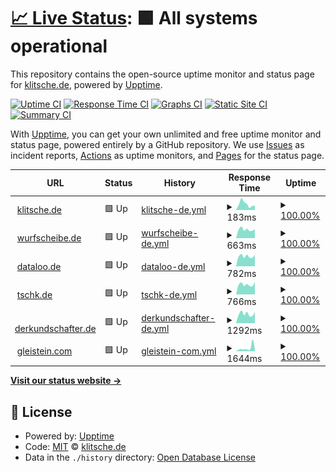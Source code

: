 # [📈 Live Status](https://klitsche.github.io/upptime): <!--live status--> **🟩 All systems operational**

This repository contains the open-source uptime monitor and status page for [klitsche.de](https://klitsche.de), powered by [Upptime](https://github.com/upptime/upptime).

[![Uptime CI](https://github.com/klitsche/upptime/workflows/Uptime%20CI/badge.svg)](https://github.com/klitsche/upptime/actions?query=workflow%3A%22Uptime+CI%22)
[![Response Time CI](https://github.com/klitsche/upptime/workflows/Response%20Time%20CI/badge.svg)](https://github.com/klitsche/upptime/actions?query=workflow%3A%22Response+Time+CI%22)
[![Graphs CI](https://github.com/klitsche/upptime/workflows/Graphs%20CI/badge.svg)](https://github.com/klitsche/upptime/actions?query=workflow%3A%22Graphs+CI%22)
[![Static Site CI](https://github.com/klitsche/upptime/workflows/Static%20Site%20CI/badge.svg)](https://github.com/klitsche/upptime/actions?query=workflow%3A%22Static+Site+CI%22)
[![Summary CI](https://github.com/klitsche/upptime/workflows/Summary%20CI/badge.svg)](https://github.com/klitsche/upptime/actions?query=workflow%3A%22Summary+CI%22)

With [Upptime](https://upptime.js.org), you can get your own unlimited and free uptime monitor and status page, powered entirely by a GitHub repository. We use [Issues](https://github.com/klitsche/upptime/issues) as incident reports, [Actions](https://github.com/klitsche/upptime/actions) as uptime monitors, and [Pages](https://klitsche.github.io/upptime) for the status page.

<!--start: status pages-->
<!-- This summary is generated by Upptime (https://github.com/upptime/upptime) -->
<!-- Do not edit this manually, your changes will be overwritten -->
<!-- prettier-ignore -->
| URL | Status | History | Response Time | Uptime |
| --- | ------ | ------- | ------------- | ------ |
| <img alt="" src="https://icons.duckduckgo.com/ip3/klitsche.de.ico" height="13"> [klitsche.de](https://klitsche.de) | 🟩 Up | [klitsche-de.yml](https://github.com/klitsche/upptime/commits/HEAD/history/klitsche-de.yml) | <details><summary><img alt="Response time graph" src="./graphs/klitsche-de/response-time-week.png" height="20"> 183ms</summary><br><a href="https://klitsche.github.io/upptime/history/klitsche-de"><img alt="Response time 460" src="https://img.shields.io/endpoint?url=https%3A%2F%2Fraw.githubusercontent.com%2Fklitsche%2Fupptime%2FHEAD%2Fapi%2Fklitsche-de%2Fresponse-time.json"></a><br><a href="https://klitsche.github.io/upptime/history/klitsche-de"><img alt="24-hour response time 162" src="https://img.shields.io/endpoint?url=https%3A%2F%2Fraw.githubusercontent.com%2Fklitsche%2Fupptime%2FHEAD%2Fapi%2Fklitsche-de%2Fresponse-time-day.json"></a><br><a href="https://klitsche.github.io/upptime/history/klitsche-de"><img alt="7-day response time 183" src="https://img.shields.io/endpoint?url=https%3A%2F%2Fraw.githubusercontent.com%2Fklitsche%2Fupptime%2FHEAD%2Fapi%2Fklitsche-de%2Fresponse-time-week.json"></a><br><a href="https://klitsche.github.io/upptime/history/klitsche-de"><img alt="30-day response time 204" src="https://img.shields.io/endpoint?url=https%3A%2F%2Fraw.githubusercontent.com%2Fklitsche%2Fupptime%2FHEAD%2Fapi%2Fklitsche-de%2Fresponse-time-month.json"></a><br><a href="https://klitsche.github.io/upptime/history/klitsche-de"><img alt="1-year response time 321" src="https://img.shields.io/endpoint?url=https%3A%2F%2Fraw.githubusercontent.com%2Fklitsche%2Fupptime%2FHEAD%2Fapi%2Fklitsche-de%2Fresponse-time-year.json"></a></details> | <details><summary><a href="https://klitsche.github.io/upptime/history/klitsche-de">100.00%</a></summary><a href="https://klitsche.github.io/upptime/history/klitsche-de"><img alt="All-time uptime 100.00%" src="https://img.shields.io/endpoint?url=https%3A%2F%2Fraw.githubusercontent.com%2Fklitsche%2Fupptime%2FHEAD%2Fapi%2Fklitsche-de%2Fuptime.json"></a><br><a href="https://klitsche.github.io/upptime/history/klitsche-de"><img alt="24-hour uptime 100.00%" src="https://img.shields.io/endpoint?url=https%3A%2F%2Fraw.githubusercontent.com%2Fklitsche%2Fupptime%2FHEAD%2Fapi%2Fklitsche-de%2Fuptime-day.json"></a><br><a href="https://klitsche.github.io/upptime/history/klitsche-de"><img alt="7-day uptime 100.00%" src="https://img.shields.io/endpoint?url=https%3A%2F%2Fraw.githubusercontent.com%2Fklitsche%2Fupptime%2FHEAD%2Fapi%2Fklitsche-de%2Fuptime-week.json"></a><br><a href="https://klitsche.github.io/upptime/history/klitsche-de"><img alt="30-day uptime 100.00%" src="https://img.shields.io/endpoint?url=https%3A%2F%2Fraw.githubusercontent.com%2Fklitsche%2Fupptime%2FHEAD%2Fapi%2Fklitsche-de%2Fuptime-month.json"></a><br><a href="https://klitsche.github.io/upptime/history/klitsche-de"><img alt="1-year uptime 100.00%" src="https://img.shields.io/endpoint?url=https%3A%2F%2Fraw.githubusercontent.com%2Fklitsche%2Fupptime%2FHEAD%2Fapi%2Fklitsche-de%2Fuptime-year.json"></a></details>
| <img alt="" src="https://icons.duckduckgo.com/ip3/wurfscheibe.de.ico" height="13"> [wurfscheibe.de](https://wurfscheibe.de) | 🟩 Up | [wurfscheibe-de.yml](https://github.com/klitsche/upptime/commits/HEAD/history/wurfscheibe-de.yml) | <details><summary><img alt="Response time graph" src="./graphs/wurfscheibe-de/response-time-week.png" height="20"> 663ms</summary><br><a href="https://klitsche.github.io/upptime/history/wurfscheibe-de"><img alt="Response time 769" src="https://img.shields.io/endpoint?url=https%3A%2F%2Fraw.githubusercontent.com%2Fklitsche%2Fupptime%2FHEAD%2Fapi%2Fwurfscheibe-de%2Fresponse-time.json"></a><br><a href="https://klitsche.github.io/upptime/history/wurfscheibe-de"><img alt="24-hour response time 591" src="https://img.shields.io/endpoint?url=https%3A%2F%2Fraw.githubusercontent.com%2Fklitsche%2Fupptime%2FHEAD%2Fapi%2Fwurfscheibe-de%2Fresponse-time-day.json"></a><br><a href="https://klitsche.github.io/upptime/history/wurfscheibe-de"><img alt="7-day response time 663" src="https://img.shields.io/endpoint?url=https%3A%2F%2Fraw.githubusercontent.com%2Fklitsche%2Fupptime%2FHEAD%2Fapi%2Fwurfscheibe-de%2Fresponse-time-week.json"></a><br><a href="https://klitsche.github.io/upptime/history/wurfscheibe-de"><img alt="30-day response time 652" src="https://img.shields.io/endpoint?url=https%3A%2F%2Fraw.githubusercontent.com%2Fklitsche%2Fupptime%2FHEAD%2Fapi%2Fwurfscheibe-de%2Fresponse-time-month.json"></a><br><a href="https://klitsche.github.io/upptime/history/wurfscheibe-de"><img alt="1-year response time 767" src="https://img.shields.io/endpoint?url=https%3A%2F%2Fraw.githubusercontent.com%2Fklitsche%2Fupptime%2FHEAD%2Fapi%2Fwurfscheibe-de%2Fresponse-time-year.json"></a></details> | <details><summary><a href="https://klitsche.github.io/upptime/history/wurfscheibe-de">100.00%</a></summary><a href="https://klitsche.github.io/upptime/history/wurfscheibe-de"><img alt="All-time uptime 96.47%" src="https://img.shields.io/endpoint?url=https%3A%2F%2Fraw.githubusercontent.com%2Fklitsche%2Fupptime%2FHEAD%2Fapi%2Fwurfscheibe-de%2Fuptime.json"></a><br><a href="https://klitsche.github.io/upptime/history/wurfscheibe-de"><img alt="24-hour uptime 100.00%" src="https://img.shields.io/endpoint?url=https%3A%2F%2Fraw.githubusercontent.com%2Fklitsche%2Fupptime%2FHEAD%2Fapi%2Fwurfscheibe-de%2Fuptime-day.json"></a><br><a href="https://klitsche.github.io/upptime/history/wurfscheibe-de"><img alt="7-day uptime 100.00%" src="https://img.shields.io/endpoint?url=https%3A%2F%2Fraw.githubusercontent.com%2Fklitsche%2Fupptime%2FHEAD%2Fapi%2Fwurfscheibe-de%2Fuptime-week.json"></a><br><a href="https://klitsche.github.io/upptime/history/wurfscheibe-de"><img alt="30-day uptime 100.00%" src="https://img.shields.io/endpoint?url=https%3A%2F%2Fraw.githubusercontent.com%2Fklitsche%2Fupptime%2FHEAD%2Fapi%2Fwurfscheibe-de%2Fuptime-month.json"></a><br><a href="https://klitsche.github.io/upptime/history/wurfscheibe-de"><img alt="1-year uptime 95.59%" src="https://img.shields.io/endpoint?url=https%3A%2F%2Fraw.githubusercontent.com%2Fklitsche%2Fupptime%2FHEAD%2Fapi%2Fwurfscheibe-de%2Fuptime-year.json"></a></details>
| <img alt="" src="https://icons.duckduckgo.com/ip3/dataloo.de.ico" height="13"> [dataloo.de](https://dataloo.de) | 🟩 Up | [dataloo-de.yml](https://github.com/klitsche/upptime/commits/HEAD/history/dataloo-de.yml) | <details><summary><img alt="Response time graph" src="./graphs/dataloo-de/response-time-week.png" height="20"> 782ms</summary><br><a href="https://klitsche.github.io/upptime/history/dataloo-de"><img alt="Response time 928" src="https://img.shields.io/endpoint?url=https%3A%2F%2Fraw.githubusercontent.com%2Fklitsche%2Fupptime%2FHEAD%2Fapi%2Fdataloo-de%2Fresponse-time.json"></a><br><a href="https://klitsche.github.io/upptime/history/dataloo-de"><img alt="24-hour response time 730" src="https://img.shields.io/endpoint?url=https%3A%2F%2Fraw.githubusercontent.com%2Fklitsche%2Fupptime%2FHEAD%2Fapi%2Fdataloo-de%2Fresponse-time-day.json"></a><br><a href="https://klitsche.github.io/upptime/history/dataloo-de"><img alt="7-day response time 782" src="https://img.shields.io/endpoint?url=https%3A%2F%2Fraw.githubusercontent.com%2Fklitsche%2Fupptime%2FHEAD%2Fapi%2Fdataloo-de%2Fresponse-time-week.json"></a><br><a href="https://klitsche.github.io/upptime/history/dataloo-de"><img alt="30-day response time 809" src="https://img.shields.io/endpoint?url=https%3A%2F%2Fraw.githubusercontent.com%2Fklitsche%2Fupptime%2FHEAD%2Fapi%2Fdataloo-de%2Fresponse-time-month.json"></a><br><a href="https://klitsche.github.io/upptime/history/dataloo-de"><img alt="1-year response time 925" src="https://img.shields.io/endpoint?url=https%3A%2F%2Fraw.githubusercontent.com%2Fklitsche%2Fupptime%2FHEAD%2Fapi%2Fdataloo-de%2Fresponse-time-year.json"></a></details> | <details><summary><a href="https://klitsche.github.io/upptime/history/dataloo-de">100.00%</a></summary><a href="https://klitsche.github.io/upptime/history/dataloo-de"><img alt="All-time uptime 99.68%" src="https://img.shields.io/endpoint?url=https%3A%2F%2Fraw.githubusercontent.com%2Fklitsche%2Fupptime%2FHEAD%2Fapi%2Fdataloo-de%2Fuptime.json"></a><br><a href="https://klitsche.github.io/upptime/history/dataloo-de"><img alt="24-hour uptime 100.00%" src="https://img.shields.io/endpoint?url=https%3A%2F%2Fraw.githubusercontent.com%2Fklitsche%2Fupptime%2FHEAD%2Fapi%2Fdataloo-de%2Fuptime-day.json"></a><br><a href="https://klitsche.github.io/upptime/history/dataloo-de"><img alt="7-day uptime 100.00%" src="https://img.shields.io/endpoint?url=https%3A%2F%2Fraw.githubusercontent.com%2Fklitsche%2Fupptime%2FHEAD%2Fapi%2Fdataloo-de%2Fuptime-week.json"></a><br><a href="https://klitsche.github.io/upptime/history/dataloo-de"><img alt="30-day uptime 100.00%" src="https://img.shields.io/endpoint?url=https%3A%2F%2Fraw.githubusercontent.com%2Fklitsche%2Fupptime%2FHEAD%2Fapi%2Fdataloo-de%2Fuptime-month.json"></a><br><a href="https://klitsche.github.io/upptime/history/dataloo-de"><img alt="1-year uptime 98.93%" src="https://img.shields.io/endpoint?url=https%3A%2F%2Fraw.githubusercontent.com%2Fklitsche%2Fupptime%2FHEAD%2Fapi%2Fdataloo-de%2Fuptime-year.json"></a></details>
| <img alt="" src="https://icons.duckduckgo.com/ip3/tschk.de.ico" height="13"> [tschk.de](https://tschk.de) | 🟩 Up | [tschk-de.yml](https://github.com/klitsche/upptime/commits/HEAD/history/tschk-de.yml) | <details><summary><img alt="Response time graph" src="./graphs/tschk-de/response-time-week.png" height="20"> 766ms</summary><br><a href="https://klitsche.github.io/upptime/history/tschk-de"><img alt="Response time 889" src="https://img.shields.io/endpoint?url=https%3A%2F%2Fraw.githubusercontent.com%2Fklitsche%2Fupptime%2FHEAD%2Fapi%2Ftschk-de%2Fresponse-time.json"></a><br><a href="https://klitsche.github.io/upptime/history/tschk-de"><img alt="24-hour response time 685" src="https://img.shields.io/endpoint?url=https%3A%2F%2Fraw.githubusercontent.com%2Fklitsche%2Fupptime%2FHEAD%2Fapi%2Ftschk-de%2Fresponse-time-day.json"></a><br><a href="https://klitsche.github.io/upptime/history/tschk-de"><img alt="7-day response time 766" src="https://img.shields.io/endpoint?url=https%3A%2F%2Fraw.githubusercontent.com%2Fklitsche%2Fupptime%2FHEAD%2Fapi%2Ftschk-de%2Fresponse-time-week.json"></a><br><a href="https://klitsche.github.io/upptime/history/tschk-de"><img alt="30-day response time 768" src="https://img.shields.io/endpoint?url=https%3A%2F%2Fraw.githubusercontent.com%2Fklitsche%2Fupptime%2FHEAD%2Fapi%2Ftschk-de%2Fresponse-time-month.json"></a><br><a href="https://klitsche.github.io/upptime/history/tschk-de"><img alt="1-year response time 886" src="https://img.shields.io/endpoint?url=https%3A%2F%2Fraw.githubusercontent.com%2Fklitsche%2Fupptime%2FHEAD%2Fapi%2Ftschk-de%2Fresponse-time-year.json"></a></details> | <details><summary><a href="https://klitsche.github.io/upptime/history/tschk-de">100.00%</a></summary><a href="https://klitsche.github.io/upptime/history/tschk-de"><img alt="All-time uptime 96.65%" src="https://img.shields.io/endpoint?url=https%3A%2F%2Fraw.githubusercontent.com%2Fklitsche%2Fupptime%2FHEAD%2Fapi%2Ftschk-de%2Fuptime.json"></a><br><a href="https://klitsche.github.io/upptime/history/tschk-de"><img alt="24-hour uptime 100.00%" src="https://img.shields.io/endpoint?url=https%3A%2F%2Fraw.githubusercontent.com%2Fklitsche%2Fupptime%2FHEAD%2Fapi%2Ftschk-de%2Fuptime-day.json"></a><br><a href="https://klitsche.github.io/upptime/history/tschk-de"><img alt="7-day uptime 100.00%" src="https://img.shields.io/endpoint?url=https%3A%2F%2Fraw.githubusercontent.com%2Fklitsche%2Fupptime%2FHEAD%2Fapi%2Ftschk-de%2Fuptime-week.json"></a><br><a href="https://klitsche.github.io/upptime/history/tschk-de"><img alt="30-day uptime 100.00%" src="https://img.shields.io/endpoint?url=https%3A%2F%2Fraw.githubusercontent.com%2Fklitsche%2Fupptime%2FHEAD%2Fapi%2Ftschk-de%2Fuptime-month.json"></a><br><a href="https://klitsche.github.io/upptime/history/tschk-de"><img alt="1-year uptime 95.59%" src="https://img.shields.io/endpoint?url=https%3A%2F%2Fraw.githubusercontent.com%2Fklitsche%2Fupptime%2FHEAD%2Fapi%2Ftschk-de%2Fuptime-year.json"></a></details>
| <img alt="" src="https://icons.duckduckgo.com/ip3/derkundschafter.de.ico" height="13"> [derkundschafter.de](https://derkundschafter.de) | 🟩 Up | [derkundschafter-de.yml](https://github.com/klitsche/upptime/commits/HEAD/history/derkundschafter-de.yml) | <details><summary><img alt="Response time graph" src="./graphs/derkundschafter-de/response-time-week.png" height="20"> 1292ms</summary><br><a href="https://klitsche.github.io/upptime/history/derkundschafter-de"><img alt="Response time 1433" src="https://img.shields.io/endpoint?url=https%3A%2F%2Fraw.githubusercontent.com%2Fklitsche%2Fupptime%2FHEAD%2Fapi%2Fderkundschafter-de%2Fresponse-time.json"></a><br><a href="https://klitsche.github.io/upptime/history/derkundschafter-de"><img alt="24-hour response time 1046" src="https://img.shields.io/endpoint?url=https%3A%2F%2Fraw.githubusercontent.com%2Fklitsche%2Fupptime%2FHEAD%2Fapi%2Fderkundschafter-de%2Fresponse-time-day.json"></a><br><a href="https://klitsche.github.io/upptime/history/derkundschafter-de"><img alt="7-day response time 1292" src="https://img.shields.io/endpoint?url=https%3A%2F%2Fraw.githubusercontent.com%2Fklitsche%2Fupptime%2FHEAD%2Fapi%2Fderkundschafter-de%2Fresponse-time-week.json"></a><br><a href="https://klitsche.github.io/upptime/history/derkundschafter-de"><img alt="30-day response time 1237" src="https://img.shields.io/endpoint?url=https%3A%2F%2Fraw.githubusercontent.com%2Fklitsche%2Fupptime%2FHEAD%2Fapi%2Fderkundschafter-de%2Fresponse-time-month.json"></a><br><a href="https://klitsche.github.io/upptime/history/derkundschafter-de"><img alt="1-year response time 1287" src="https://img.shields.io/endpoint?url=https%3A%2F%2Fraw.githubusercontent.com%2Fklitsche%2Fupptime%2FHEAD%2Fapi%2Fderkundschafter-de%2Fresponse-time-year.json"></a></details> | <details><summary><a href="https://klitsche.github.io/upptime/history/derkundschafter-de">100.00%</a></summary><a href="https://klitsche.github.io/upptime/history/derkundschafter-de"><img alt="All-time uptime 99.97%" src="https://img.shields.io/endpoint?url=https%3A%2F%2Fraw.githubusercontent.com%2Fklitsche%2Fupptime%2FHEAD%2Fapi%2Fderkundschafter-de%2Fuptime.json"></a><br><a href="https://klitsche.github.io/upptime/history/derkundschafter-de"><img alt="24-hour uptime 100.00%" src="https://img.shields.io/endpoint?url=https%3A%2F%2Fraw.githubusercontent.com%2Fklitsche%2Fupptime%2FHEAD%2Fapi%2Fderkundschafter-de%2Fuptime-day.json"></a><br><a href="https://klitsche.github.io/upptime/history/derkundschafter-de"><img alt="7-day uptime 100.00%" src="https://img.shields.io/endpoint?url=https%3A%2F%2Fraw.githubusercontent.com%2Fklitsche%2Fupptime%2FHEAD%2Fapi%2Fderkundschafter-de%2Fuptime-week.json"></a><br><a href="https://klitsche.github.io/upptime/history/derkundschafter-de"><img alt="30-day uptime 99.92%" src="https://img.shields.io/endpoint?url=https%3A%2F%2Fraw.githubusercontent.com%2Fklitsche%2Fupptime%2FHEAD%2Fapi%2Fderkundschafter-de%2Fuptime-month.json"></a><br><a href="https://klitsche.github.io/upptime/history/derkundschafter-de"><img alt="1-year uptime 99.98%" src="https://img.shields.io/endpoint?url=https%3A%2F%2Fraw.githubusercontent.com%2Fklitsche%2Fupptime%2FHEAD%2Fapi%2Fderkundschafter-de%2Fuptime-year.json"></a></details>
| <img alt="" src="https://icons.duckduckgo.com/ip3/gleistein.com.ico" height="13"> [gleistein.com](https://gleistein.com) | 🟩 Up | [gleistein-com.yml](https://github.com/klitsche/upptime/commits/HEAD/history/gleistein-com.yml) | <details><summary><img alt="Response time graph" src="./graphs/gleistein-com/response-time-week.png" height="20"> 1644ms</summary><br><a href="https://klitsche.github.io/upptime/history/gleistein-com"><img alt="Response time 811" src="https://img.shields.io/endpoint?url=https%3A%2F%2Fraw.githubusercontent.com%2Fklitsche%2Fupptime%2FHEAD%2Fapi%2Fgleistein-com%2Fresponse-time.json"></a><br><a href="https://klitsche.github.io/upptime/history/gleistein-com"><img alt="24-hour response time 769" src="https://img.shields.io/endpoint?url=https%3A%2F%2Fraw.githubusercontent.com%2Fklitsche%2Fupptime%2FHEAD%2Fapi%2Fgleistein-com%2Fresponse-time-day.json"></a><br><a href="https://klitsche.github.io/upptime/history/gleistein-com"><img alt="7-day response time 1644" src="https://img.shields.io/endpoint?url=https%3A%2F%2Fraw.githubusercontent.com%2Fklitsche%2Fupptime%2FHEAD%2Fapi%2Fgleistein-com%2Fresponse-time-week.json"></a><br><a href="https://klitsche.github.io/upptime/history/gleistein-com"><img alt="30-day response time 1031" src="https://img.shields.io/endpoint?url=https%3A%2F%2Fraw.githubusercontent.com%2Fklitsche%2Fupptime%2FHEAD%2Fapi%2Fgleistein-com%2Fresponse-time-month.json"></a><br><a href="https://klitsche.github.io/upptime/history/gleistein-com"><img alt="1-year response time 788" src="https://img.shields.io/endpoint?url=https%3A%2F%2Fraw.githubusercontent.com%2Fklitsche%2Fupptime%2FHEAD%2Fapi%2Fgleistein-com%2Fresponse-time-year.json"></a></details> | <details><summary><a href="https://klitsche.github.io/upptime/history/gleistein-com">100.00%</a></summary><a href="https://klitsche.github.io/upptime/history/gleistein-com"><img alt="All-time uptime 99.97%" src="https://img.shields.io/endpoint?url=https%3A%2F%2Fraw.githubusercontent.com%2Fklitsche%2Fupptime%2FHEAD%2Fapi%2Fgleistein-com%2Fuptime.json"></a><br><a href="https://klitsche.github.io/upptime/history/gleistein-com"><img alt="24-hour uptime 100.00%" src="https://img.shields.io/endpoint?url=https%3A%2F%2Fraw.githubusercontent.com%2Fklitsche%2Fupptime%2FHEAD%2Fapi%2Fgleistein-com%2Fuptime-day.json"></a><br><a href="https://klitsche.github.io/upptime/history/gleistein-com"><img alt="7-day uptime 100.00%" src="https://img.shields.io/endpoint?url=https%3A%2F%2Fraw.githubusercontent.com%2Fklitsche%2Fupptime%2FHEAD%2Fapi%2Fgleistein-com%2Fuptime-week.json"></a><br><a href="https://klitsche.github.io/upptime/history/gleistein-com"><img alt="30-day uptime 100.00%" src="https://img.shields.io/endpoint?url=https%3A%2F%2Fraw.githubusercontent.com%2Fklitsche%2Fupptime%2FHEAD%2Fapi%2Fgleistein-com%2Fuptime-month.json"></a><br><a href="https://klitsche.github.io/upptime/history/gleistein-com"><img alt="1-year uptime 99.96%" src="https://img.shields.io/endpoint?url=https%3A%2F%2Fraw.githubusercontent.com%2Fklitsche%2Fupptime%2FHEAD%2Fapi%2Fgleistein-com%2Fuptime-year.json"></a></details>

<!--end: status pages-->

[**Visit our status website →**](https://klitsche.github.io/upptime)

## 📄 License

- Powered by: [Upptime](https://github.com/upptime/upptime)
- Code: [MIT](./LICENSE) © [klitsche.de](https://klitsche.de)
- Data in the `./history` directory: [Open Database License](https://opendatacommons.org/licenses/odbl/1-0/)
